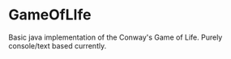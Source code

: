 # GameOfLIfe
Basic java implementation of the Conway's Game of Life. Purely console/text based currently. 
